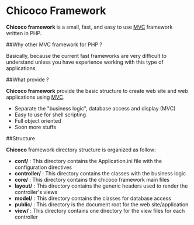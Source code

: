 Chicoco Framework
=======

**Chicoco framework** is a small, fast, and easy to use [MVC](https://en.wikipedia.org/wiki/Model%E2%80%93view%E2%80%93controller) framework written in PHP. 

##Why other MVC framework for PHP ?

Basically, because the current fast frameworks are very difficult to understand unless you have experience working with this type of applications.

##What provide ?

**Chicoco framework** provide the basic structure to create web site and web applications using [MVC](https://en.wikipedia.org/wiki/Model%E2%80%93view%E2%80%93controller).

* Separate the "business logic", database access and display (MVC)
* Easy to use for shell scripting
* Full object oriented
* Soon more stuffs

##Structure

**Chicoco** framework directory structure is organized as follow:

* **conf/** : This directory contains the Application.ini file with the configuration directives
* **controller/** : This directory contains the classes with the business logic
* **core/** : This directory contains the chicoco framework main files
* **layout/** : This directory contains the generic headers used to render the controller's views
* **model/** : This directory contains the classes for database access
* **public**/ : This directory is the document root for the web site/application
* **view/** : This directory contains one directory for the view files for each controller

